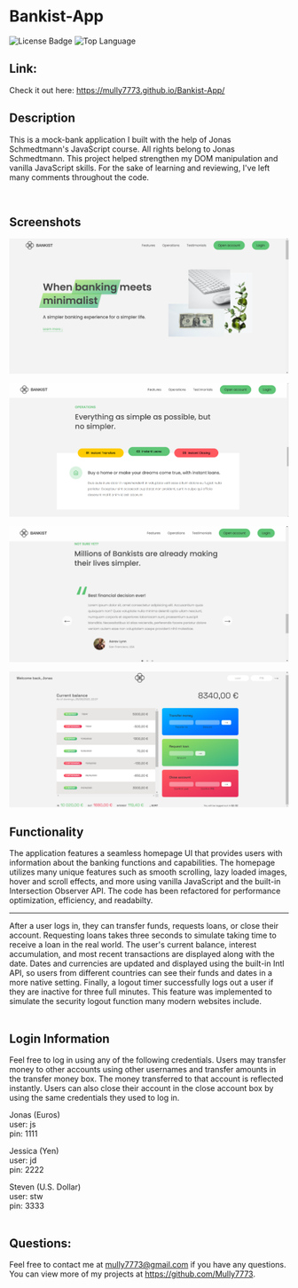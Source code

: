 # Bankist-App

![License Badge](https://img.shields.io/github/license/Mully7773/Bankist-App)
![Top Language](https://img.shields.io/github/languages/top/Mully7773/Bankist-App)

## Link:

Check it out here: https://mully7773.github.io/Bankist-App/

## Description

This is a mock-bank application I built with the help of Jonas Schmedtmann's JavaScript course. All rights belong to Jonas Schmedtmann. This project helped strengthen my DOM manipulation and vanilla JavaScript skills. For the sake of learning and reviewing, I've left many comments throughout the code.

<br>

## Screenshots

![Screenshot of homepage](./img/screenshots/homepage-top.png)

![Screenshot of homepage section 2](./img/screenshots/tabbed-component.png)

![Screenshot of homepage section 3](./img/screenshots/slider.png)

![Screenshot of logged in user account](./img/screenshots/logged-in-user.png)

## Functionality

The application features a seamless homepage UI that provides users with information about the banking functions and capabilities. The homepage utilizes many unique features such as smooth scrolling, lazy loaded images, hover and scroll effects, and more using vanilla JavaScript and the built-in Intersection Observer API. The code has been refactored for performance optimization, efficiency, and readabilty.
<br>

<hr>
After a user logs in, they can transfer funds, requests loans, or close their account. Requesting loans takes three seconds to simulate taking time to receive a loan in the real world. The user's current balance, interest accumulation, and most recent transactions are displayed along with the date. Dates and currencies are updated and displayed using the built-in Intl API, so users from different countries can see their funds and dates in a more native setting. Finally, a logout timer successfully logs out a user if they are inactive for three full minutes. This feature was implemented to simulate the security logout function many modern websites include.
<br>
<br>

## Login Information

Feel free to log in using any of the following credentials. Users may transfer money to other accounts using other usernames and transfer amounts in the transfer money box. The money transferred to that account is reflected instantly. Users can also close their account in the close account box by using the same credentials they used to log in.

Jonas (Euros)
<br>
user: js
<br>
pin: 1111

Jessica (Yen)
<br>
user: jd
<br>
pin: 2222

Steven (U.S. Dollar)
<br>
user: stw
<br>
pin: 3333
<br>
<br>

## Questions:

Feel free to contact me at mully7773@gmail.com if you have any questions. <br>
You can view more of my projects at https://github.com/Mully7773.
